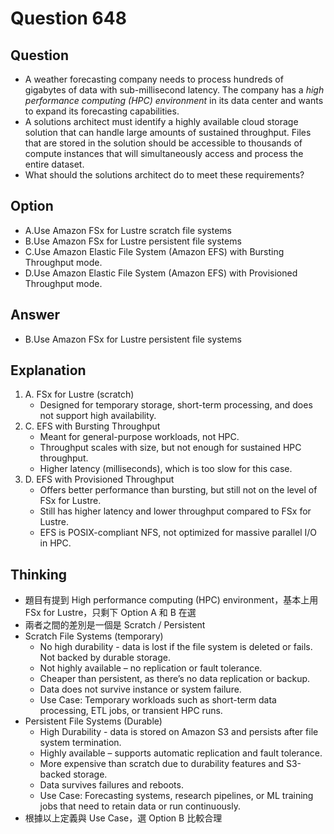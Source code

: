 # Question 648
## Question
* A weather forecasting company needs to process hundreds of gigabytes of data with sub-millisecond latency. The company has a *high performance computing (HPC) environment* in its data center and wants to expand its forecasting capabilities.
* A solutions architect must identify a highly available cloud storage solution that can handle large amounts of sustained throughput. Files that are stored in the solution should be accessible to thousands of compute instances that will simultaneously access and process the entire dataset.
* What should the solutions architect do to meet these requirements?

## Option
* A.Use Amazon FSx for Lustre scratch file systems
* B.Use Amazon FSx for Lustre persistent file systems
* C.Use Amazon Elastic File System (Amazon EFS) with Bursting Throughput mode.
* D.Use Amazon Elastic File System (Amazon EFS) with Provisioned Throughput mode.

## Answer
* B.Use Amazon FSx for Lustre persistent file systems

## Explanation
1. A. FSx for Lustre (scratch)
   * Designed for temporary storage, short-term processing, and does not support high availability.
2. C. EFS with Bursting Throughput
   * Meant for general-purpose workloads, not HPC.
   * Throughput scales with size, but not enough for sustained HPC throughput.
   * Higher latency (milliseconds), which is too slow for this case.
3. D. EFS with Provisioned Throughput
   * Offers better performance than bursting, but still not on the level of FSx for Lustre.
   * Still has higher latency and lower throughput compared to FSx for Lustre.
   * EFS is POSIX-compliant NFS, not optimized for massive parallel I/O in HPC.

## Thinking
* 題目有提到 High performance computing (HPC) environment，基本上用 FSx for Lustre，只剩下 Option A 和 B 在選
* 兩者之間的差別是一個是 Scratch / Persistent
* Scratch File Systems (temporary)
  * No high durability - data is lost if the file system is deleted or fails. Not backed by durable storage. 
  * Not highly available – no replication or fault tolerance.
  * Cheaper than persistent, as there’s no data replication or backup.
  * Data does not survive instance or system failure.
  * Use Case: Temporary workloads such as short-term data processing, ETL jobs, or transient HPC runs.
* Persistent File Systems (Durable)
  * High Durability - data is stored on Amazon S3 and persists after file system termination.
  * Highly available – supports automatic replication and fault tolerance.
  * More expensive than scratch due to durability features and S3-backed storage.
  * Data survives failures and reboots.
  * Use Case: Forecasting systems, research pipelines, or ML training jobs that need to retain data or run continuously.
* 根據以上定義與 Use Case，選 Option B 比較合理



